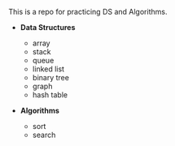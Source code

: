
This is a repo for practicing DS and Algorithms.

- **Data Structures**
  - array
  - stack
  - queue
  - linked list
  - binary tree
  - graph
  - hash table
  
 - **Algorithms**
    - sort
    - search
